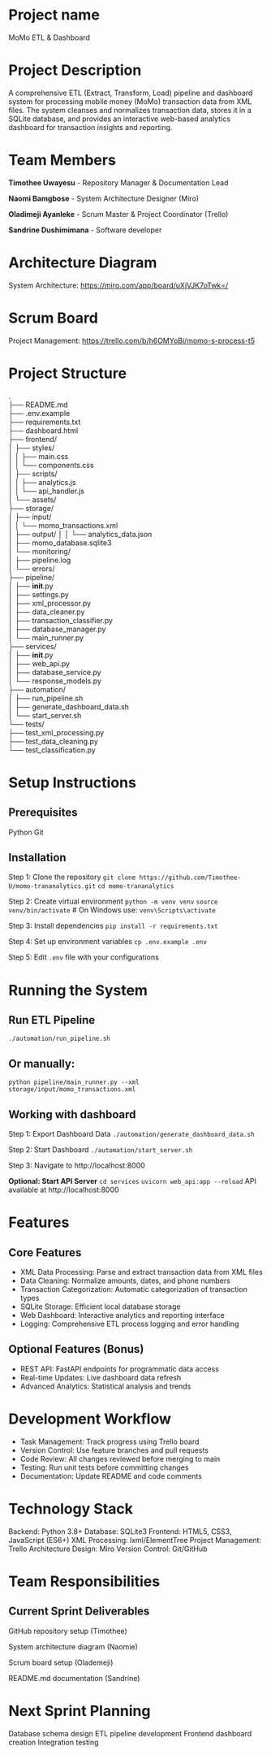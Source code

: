 # Project name
MoMo ETL & Dashboard

# Project Description
A comprehensive ETL (Extract, Transform, Load) pipeline and dashboard system for processing mobile money (MoMo) transaction data from XML files. The system cleanses and normalizes transaction data, stores it in a SQLite database, and provides an interactive web-based analytics dashboard for transaction insights and reporting.

# Team Members
**Timothee Uwayesu** - Repository Manager & Documentation Lead

**Naomi Bamgbose**  - System Architecture Designer (Miro)

**Oladimeji Ayanleke** - Scrum Master & Project Coordinator (Trello)

**Sandrine Dushimimana** - Software developer

# Architecture Diagram
System Architecture: https://miro.com/app/board/uXjVJK7oTwk=/

# Scrum Board
Project Management: https://trello.com/b/h6OMYoBj/momo-s-process-t5

# Project Structure

.                                                                                                                                                 
├── README.md  
├── .env.example  
├── requirements.txt  
├── dashboard.html  
├── frontend/  
│   ├── styles/  
│   │   ├── main.css  
│   │   └── components.css  
│   ├── scripts/  
│   │   ├── analytics.js  
│   │   └── api_handler.js  
│   └── assets/  
├── storage/  
│   ├── input/  
│   │   └── momo_transactions.xml  
│   ├── output/ 
│   │    └── analytics_data.json  
│   ├── momo_database.sqlite3  
│   └── monitoring/  
│       ├── pipeline.log  
│       └── errors/  
├── pipeline/  
│   ├── __init__.py  
│   ├── settings.py  
│   ├── xml_processor.py  
│   ├── data_cleaner.py  
│   ├── transaction_classifier.py  
│   ├── database_manager.py  
│   └── main_runner.py  
├── services/  
│   ├── __init__.py  
│   ├── web_api.py  
│   ├── database_service.py  
│   └── response_models.py  
├── automation/                                                                                                                                         
│   ├── run_pipeline.sh                                                                                                                                              
│   ├── generate_dashboard_data.sh                                                                                                                               
│   └── start_server.sh                                                                                                                                     
└── tests/                                                                                                                                  
    ├── test_xml_processing.py                                                                                                
    ├── test_data_cleaning.py                                                                                                                       
    └── test_classification.py                                                                                                           


# Setup Instructions
## Prerequisites
Python
Git

## Installation
Step 1: Clone the repository
`git clone https://github.com/Timothee-U/momo-trananalytics.git`
`cd momo-trananalytics`

Step 2: Create virtual environment
`python -m venv venv`
`source venv/bin/activate`  # On Windows use: `venv\Scripts\activate`

Step 3: Install dependencies
`pip install -r requirements.txt`

Step 4: Set up environment variables
`cp .env.example .env`

Step 5:  Edit `.env` file with your configurations

# Running the System
## Run ETL Pipeline
`./automation/run_pipeline.sh`

## Or manually: 
`python pipeline/main_runner.py --xml storage/input/momo_transactions.xml`

## Working with dashboard

Step 1: Export Dashboard Data
`./automation/generate_dashboard_data.sh`

Step 2: Start Dashboard
`./automation/start_server.sh`

Step 3: Navigate to http://localhost:8000

**Optional: Start API Server**
`cd services`
`uvicorn web_api:app --reload`
API available at http://localhost:8000

# Features
## Core Features
- XML Data Processing: Parse and extract transaction data from XML files
- Data Cleaning: Normalize amounts, dates, and phone numbers
- Transaction Categorization: Automatic categorization of transaction types
- SQLite Storage: Efficient local database storage
- Web Dashboard: Interactive analytics and reporting interface
- Logging: Comprehensive ETL process logging and error handling
## Optional Features (Bonus)
- REST API: FastAPI endpoints for programmatic data access
- Real-time Updates: Live dashboard data refresh
- Advanced Analytics: Statistical analysis and trends

# Development Workflow

- Task Management: Track progress using Trello board
- Version Control: Use feature branches and pull requests
- Code Review: All changes reviewed before merging to main
- Testing: Run unit tests before committing changes
- Documentation: Update README and code comments

# Technology Stack
Backend: Python 3.8+
Database: SQLite3
Frontend: HTML5, CSS3, JavaScript (ES6+)
XML Processing: lxml/ElementTree
Project Management: Trello
Architecture Design: Miro
Version Control: Git/GitHub

# Team Responsibilities
## Current Sprint Deliverables

GitHub repository setup (Timothee)

System architecture diagram (Naomie)

Scrum board setup (Olademeji)

README.md documentation (Sandrine)

# Next Sprint Planning
Database schema design
ETL pipeline development
Frontend dashboard creation
Integration testing
